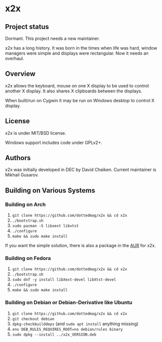 # x2x

## Project status

Dormant. This project needs a new maintainer.

x2x has a long history. It was born in the times when life was hard, window
managers were simple and displays were rectangular. Now it needs an overhaul.

## Overview

x2x allows the keyboard, mouse on one X display to be used to control another X
display. It also shares X clipboards between the displays.

When built/run on Cygwin it may be run on Windows desktop to control X display.

## License

x2x is under MIT/BSD license.

Windows support includes code under GPLv2+.

## Authors

x2x was initially developed in DEC by David Chaiken.
Current maintainer is Mikhail Gusarov.

## Building on Various Systems

### Building on Arch

1. `git clone https://github.com/dottedmag/x2x && cd x2x`
2. `./bootstrap.sh`
3. `sudo pacman -S libxext libxtst`
4. `./configure`
5. `make && sudo make install`

If you want the simple solution, there is also a package in the [AUR](https://aur.archlinux.org/packages/x2x-git) for x2x.

###  Building on Fedora

1. `git clone https://github.com/dottedmag/x2x && cd x2x`
2. `./bootstrap.sh`
3. `sudo dnf -y install libXext-devel libXtst-devel`
4. `./configure`
5. `make && sudo make install`

### Building on Debian or Debian-Derivative like Ubuntu

1. `git clone https://github.com/dottedmag/x2x && cd x2x`
2. `git checkout debian`
3. `dpkg-checkbuilddeps` (and `sudo apt install` anything missing)
4. `env DEB_RULES_REQUIRES_ROOT=no debian/rules binary`
5. `sudo dpkg --install ../x2x_VERSION.deb`
